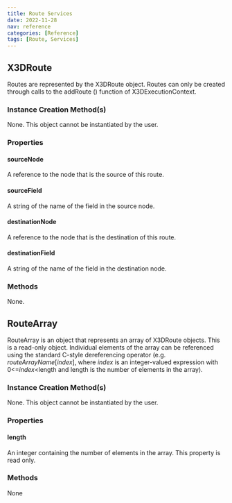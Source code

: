```yaml
---
title: Route Services
date: 2022-11-28
nav: reference
categories: [Reference]
tags: [Route, Services]
---
```

## X3DRoute

Routes are represented by the X3DRoute object. Routes can only be created through calls to the addRoute () function of X3DExecutionContext.

### Instance Creation Method\(s\)

None. This object cannot be instantiated by the user.

### Properties

#### **sourceNode**

A reference to the node that is the source of this route.

#### **sourceField**

A string of the name of the field in the source node.

#### **destinationNode**

A reference to the node that is the destination of this route.

#### **destinationField**

A string of the name of the field in the destination node.

### Methods

None.

## RouteArray

RouteArray is an object that represents an array of X3DRoute objects. This is a read-only object. Individual elements of the array can be referenced using the standard C-style dereferencing operator (e.g. *routeArrayName*[*index*], where *index* is an integer-valued expression with 0\<=*index*\<length and length is the number of elements in the array).

### Instance Creation Method\(s\)

None. This object cannot be instantiated by the user.

### Properties

#### **length**

An integer containing the number of elements in the array. This property is read only.

### Methods

None
